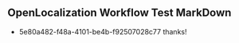 ## OpenLocalization Workflow Test MarkDown
* 5e80a482-f48a-4101-be4b-f92507028c77 thanks!

<!--HONumber=Aug16_HO3-->


